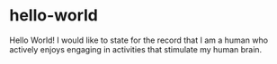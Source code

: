 # hello-world
Hello World!
I would like to state for the record that I am a human who actively enjoys engaging in activities that stimulate my human brain.
